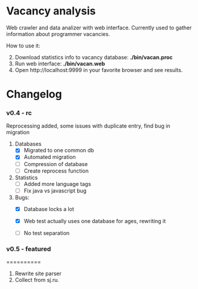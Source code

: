 Vacancy analysis
================
Web crawler and data analizer with web interface. 
Currently used to gather information about programmer vacancies.

How to use it:

2. Download statistics info to vacancy database: **./bin/vacan.proc**
3. Run web interface: **./bin/vacan.web**
4. Open http://localhost:9999 in your favorite browser and see results.

# Changelog

### v0.4 - rc
Reprocessing added, some issues with duplicate entry, find bug in migration

1. Databases
    - [X] Migrated to one common db
    - [X] Automated migration
    - [ ] Compression of database
    - [ ] Create reprocess function 
2. Statistics
    - [ ] Added more language tags
    - [ ] Fix java vs javascript bug
3. Bugs:
    - [X] Database locks a lot
    - [X] Web test actually uses one database for ages, rewriting it
    - [ ] No test separation


### v0.5 - featured
==========

1. Rewrite site parser
2. Collect from sj.ru.
